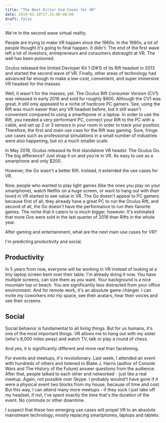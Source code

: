 ```yaml
---
title: "The Next Killer Use Cases for VR"
date: 2019-03-10T17:25:00-08:00
draft: false
---
```


We're in the second wave virtual reality.

People are trying to make VR happen since the 1960s. In the 1990s, a lot of people thought it's going to final happen. It didn't. The end of the first wave left a lot of investors, entrepreneurs and consumers distraught at VR. The well has been poisoned.

Oculus released the limited Devloper Kit 1 (DK1) of its Rift headset in 2013 and started the second wave of VR. Finally, other areas of technology had advanced far enough to make a low-cost, convenient, and super immersive VR headset for the masses.

Well, it wasn't for the masses, yet. The Oculus Rift Consumer Version (CV1) was released in early 2016 and sold for roughly $600.
Although the CV1 was great, it still only appealed to a niche of hardcore PC gamers. See, using the Rift was much easier than any VR headset before, but it still wasn't convenient compared to using a smarthpone or a laptop. In order to use the Rift, you needed a very performant PC, connect your Rift to the PC with a cable, and set up 2 or 3 sensors in your room in order to track your position. Therefore, the first and main use case for the Rift was gaming. Sure, fringe use cases such as professional simulations in a small number of industries were also happening, but on a much smaller scale.

In May 2018, Oculus released its first standalone VR headst: The Oculus Go. The big difference? Just strap it on and you're in VR. As easy to use as a smartphone and only $200.

However, the Go wasn't a better Rift. Instead, it extended the use cases for VR.

Now, people who wanted to play light games (like the ones you play on your smartphone), watch Netflix on a huge screen, or want to hang out with their loved in VR started to see value in VR. The Go doesn't appeal to PC gamers because first of all, they already have a great PC to run the Oculus Rift, and second of all, the Go doesn't have the performance to run their favorite games.
The niche that it caters to is much bigger, however. It's estimated that more Gos were sold in the last quarter of 2018 than Rifts in the whole year.

After gaming and entertainment, what are the next main use cases for VR?

I'm predicting productivity and social.

## Productivity
In 5 years from now, everyone will be working in VR instead of looking at a tiny laptop screen bent over their table. I'm already doing it now. You have multiple screens, can size them as you want. Your background is a nice mountain top or beach. You are significantly less distracted from your office environment. And for remote work, it's an absolute game changer. I can invite my coworkers into my space, see their avatars, hear their voices and see their screens.

## Social
Social behavior is fundamental to all living things. But for us humans, it's one of the most important things. VR allows me to hang out with my sister (who's 6,000 miles away) and watch TV, talk or play a round of chess.

And yes, it is significantly different and more real than facetiming.

For events and meetups, it's revolutionary. Last week, I attended an event with hundreds of others and listened to Blake J. Harris (author of Console Wars and The History of the Future) answer questions from the audience. After that, people talked to each other and networked - just like a real meetup. Again, not possible over Skype. I probably woulnd't have gone if it were a physical event two blocks from my house, because of time and cost. But this way, I can attend many more meetups - if they suck I just take off my headset, if not, I've spent exactly the time that's the duration of the event. No commute or other downtime.

I suspect that these two emerging use cases will propel VR to an absolute mainstream technology, mostly replacing smartphones, laptops and tablets.